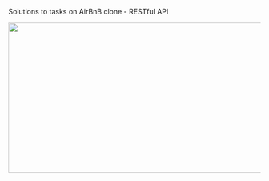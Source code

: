 Solutions to tasks on AirBnB clone - RESTful API

<img src="https://s3.amazonaws.com/alx-intranet.hbtn.io/uploads/medias/2020/9/02078cd7f0573885c85a225c7436584a5afea1f9.png" width="1500" height="300">
